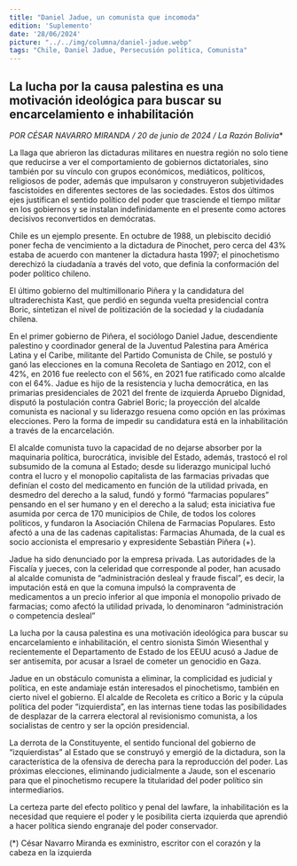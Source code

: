 ```yaml
---
title: "Daniel Jadue, un comunista que incomoda"
edition: 'Suplemento'
date: '28/06/2024'
picture: "../../img/columna/daniel-jadue.webp"
tags: "Chile, Daniel Jadue, Persecusión política, Comunista"
---
```

## La lucha por la causa palestina es una motivación ideológica para buscar su encarcelamiento e inhabilitación

**POR CÉSAR NAVARRO MIRANDA* / 20 de junio de 2024 / La Razón Bolivia**

La llaga que abrieron las dictaduras militares en nuestra región no solo tiene que reducirse a ver el comportamiento de gobiernos dictatoriales, sino también por su vínculo con grupos económicos, mediáticos, políticos, religiosos de poder, además que impulsaron y construyeron subjetividades fascistoides en diferentes sectores de las sociedades. Estos dos últimos ejes justifican el sentido político del poder que trasciende el tiempo militar en los gobiernos y se instalan indefinidamente en el presente como actores decisivos reconvertidos en demócratas.

Chile es un ejemplo presente. En octubre de 1988, un plebiscito decidió poner fecha de vencimiento a la dictadura de Pinochet, pero cerca del 43% estaba de acuerdo con mantener la dictadura hasta 1997; el pinochetismo derechizó la ciudadanía a través del voto, que definía la conformación del poder político chileno.

El último gobierno del multimillonario Piñera y la candidatura del ultraderechista Kast, que perdió en segunda vuelta presidencial contra Boric, sintetizan el nivel de politización de la sociedad y la ciudadanía chilena.

En el primer gobierno de Piñera, el sociólogo Daniel Jadue, descendiente palestino y coordinador general de la Juventud Palestina para América Latina y el Caribe, militante del Partido Comunista de Chile, se postuló y ganó las elecciones en la comuna Recoleta de Santiago en 2012, con el 42%, en 2016 fue reelecto con el 56%, en 2021 fue ratificado como alcalde con el 64%. Jadue es hijo de la resistencia y lucha democrática, en las primarias presidenciales de 2021 del frente de izquierda Apruebo Dignidad, disputó la postulación contra Gabriel Boric; la proyección del alcalde comunista es nacional y su liderazgo resuena como opción en las próximas elecciones. Pero la forma de impedir su candidatura está en la inhabilitación a través de la encarcelación.

El alcalde comunista tuvo la capacidad de no dejarse absorber por la maquinaria política, burocrática, invisible del Estado, además, trastocó el rol subsumido de la comuna al Estado; desde su liderazgo municipal luchó contra el lucro y el monopolio capitalista de las farmacias privadas que definían el costo del medicamento en función de la utilidad privada, en desmedro del derecho a la salud, fundó y formó “farmacias populares” pensando en el ser humano y en el derecho a la salud; esta iniciativa fue asumida por cerca de 170 municipios de Chile, de todos los colores políticos, y fundaron la Asociación Chilena de Farmacias Populares. Esto afectó a una de las cadenas capitalistas: Farmacias  Ahumada, de la cual es socio accionista el empresario y expresidente Sebastián Piñera (+).

Jadue ha sido denunciado por la empresa privada. Las autoridades de la Fiscalía y jueces, con la celeridad que corresponde al poder, han acusado al alcalde comunista de “administración desleal y fraude fiscal”, es decir, la imputación está en que la comuna impulsó la compraventa de medicamentos a un precio inferior al que imponía el monopolio privado de farmacias; como afectó la utilidad privada, lo denominaron “administración o competencia desleal”  

La lucha por la causa palestina es una motivación ideológica para buscar su encarcelamiento e inhabilitación, el centro sionista Simón Wiesenthal y recientemente el Departamento de Estado de los EEUU acusó a Jadue de ser antisemita, por acusar a Israel de cometer un genocidio en Gaza.

Jadue en un obstáculo comunista a eliminar, la complicidad es judicial y política, en este andamiaje están interesados el pinochetismo, también en cierto nivel el gobierno. El alcalde de Recoleta es crítico a Boric y la cúpula política del poder “izquierdista”, en las internas tiene todas las posibilidades de desplazar de la carrera electoral al revisionismo comunista, a los socialistas de centro y ser la opción presidencial. 

La derrota de la Constituyente, el sentido funcional del gobierno de “izquierdistas” al Estado que se construyó y emergió de la dictadura, son la característica de la ofensiva de derecha para la reproducción del poder. Las próximas elecciones, eliminando judicialmente a Jaude, son el escenario para que el pinochetismo recupere la titularidad del poder político sin intermediarios.

La certeza parte del efecto político y penal del lawfare, la inhabilitación es la necesidad que requiere el poder y le posibilita cierta izquierda que aprendió a hacer política siendo engranaje del poder conservador.

(*) César Navarro Miranda es exministro, escritor con el corazón y la cabeza en la izquierda
